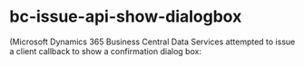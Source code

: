 # bc-issue-api-show-dialogbox
(Microsoft Dynamics 365 Business Central Data Services attempted to issue a client callback to show a confirmation dialog box: 
